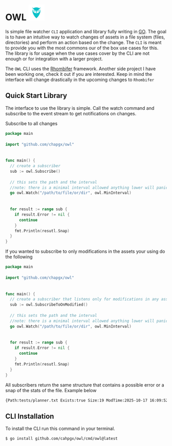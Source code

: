# OWL <img src="/assets/logo.png" width="50" height="50">

Is simple file watcher `CLI` application and library fully writing in [GO](https://go.dev). The goal is to have an intuitive way to watch changes of assets in a file system (files, directories) and perform an action based on the change. The `CLI` is meant to provide you with the most commons our of the box use cases for this. The library is for usage when the use cases cover by the CLI are not enough or for integration with a larger project.

The `OWL` CLI uses the [Rhombifer](https://github.com/racg0092/rhombifer) framework. Another side project I have been working one, check it out if you are interested. Keep in mind the interface will change drastically in the upcoming changes to `Rhombifer`


## Quick Start Library

The interface to use the library is simple. Call the watch command and subscribe to the event stream to get notifications on changes.

Subscribe to all changes
```go 
package main

import "github.com/chapgx/owl"


func main() {
  // create a subscriber
  sub := owl.Subscribe()

  // this sets the path and the interval 
  //note: there is a minimal interval allowed anything lower will panic
  go owl.Watch("/path/to/file/or/dir", owl.MinInterval)


  for result := range sub {
    if result.Error != nil {
      continue
    }
    fmt.Println(resutl.Snap)
  }
}

```

If you wanted to subscribe to only modifications in the assets your using do the following
```go 
package main

import "github.com/chapgx/owl"


func main() {
  // create a subscriber that listens only for modifications in any asset
  sub := owl.SubscribeToOnModified()

  // this sets the path and the interval 
  //note: there is a minimal interval allowed anything lower will panic
  go owl.Watch("/path/to/file/or/dir", owl.MinInterval)


  for result := range sub {
    if result.Error != nil {
      continue
    }
    fmt.Println(resutl.Snap)
  }
}

```

All subscribers return the same structure that contains a possible error or a snap of the stats of the file. Example below

```sh 
{Path:tests/planner.txt Exists:true Size:19 ModTime:2025-10-17 16:09:52.689764726 -0400 EDT INO:4797254 mapid: DEV:50}

```


## CLI Installation

To install the CLI run this command in your terminal.

```
$ go install github.com/cahpgx/owl/cmd/owl@latest
```

